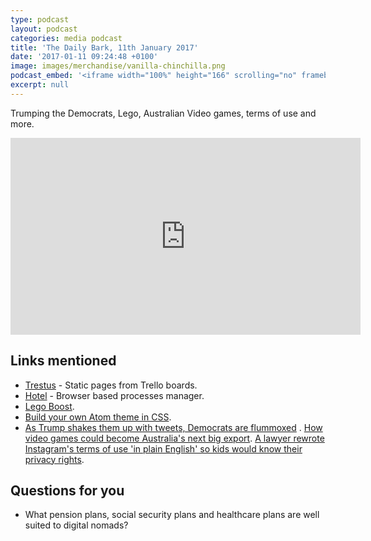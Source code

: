 ```yaml
---
type: podcast
layout: podcast
categories: media podcast
title: 'The Daily Bark, 11th January 2017'
date: '2017-01-11 09:24:48 +0100'
image: images/merchandise/vanilla-chinchilla.png
podcast_embed: '<iframe width="100%" height="166" scrolling="no" frameborder="no" src="https://w.soundcloud.com/player/?url=https%3A//api.soundcloud.com/tracks/302006591&amp;color=ff5500&amp;auto_play=false&amp;hide_related=false&amp;show_comments=true&amp;show_user=true&amp;show_reposts=false"></iframe>'
excerpt: null
---
```


Trumping the Democrats, Lego, Australian Video games, terms of use and more.

<iframe width="560" height="315" src="https://www.youtube.com/embed/_cpt3Ve3FQk" frameborder="0" allowfullscreen></iframe>

## Links mentioned

- [Trestus](https://canonical-ols.github.io/trestus/) - Static pages from Trello boards.
- [Hotel](https://github.com/typicode/hotel) - Browser based processes manager.
- [Lego Boost](https://www.engadget.com/2017/01/04/lego-boost/).
- [Build your own Atom theme in CSS](https://www.sitepoint.com/build-your-own-atom-theme-with-css/).
- [As Trump shakes them up with tweets, Democrats are flummoxed](https://www.washingtonpost.com/politics/democrats-try-to-shake-up-approach-as-trump-shakes-them-up-with-tweets/2017/01/09/f0bbad0c-d694-11e6-9a36-1d296534b31e_story.html?utm_term=.957a47a62625) . [How video games could become Australia's next big export](https://www.theage.com.au/technology/games/how-video-games-could-become-australias-next-big-export-20170110-gtooj7.html). [A lawyer rewrote Instagram's terms of use 'in plain English' so kids would know their privacy rights](https://www.washingtonpost.com/news/parenting/wp/2017/01/08/a-lawyer-rewrote-instagrams-terms-of-use-in-plain-english-so-kids-would-know-their-privacy-rights/?utm_term=.7cf9aeaeb348).

## Questions for you

- What pension plans, social security plans and healthcare plans are well suited to digital nomads?
